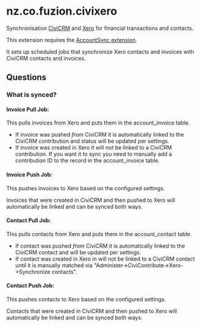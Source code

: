 # nz.co.fuzion.civixero

Synchronisation [CiviCRM](https://civicrm.org) and [Xero](https://xero.com) for financial transactions and contacts.

This extension requires the [AccountSync extension](https://github.com/eileenmcnaughton/nz.co.fuzion.accountsync).

It sets up scheduled jobs that synchronize Xero contacts and invoices with CiviCRM contacts and invoices.

## Questions

### What is synced?

#### Invoice Pull Job:

This pulls invoices from Xero and puts them in the account_invoice table.
* If invoice was pushed *from* CiviCRM it is automatically linked to the CiviCRM contribution and status will be updated per settings.
* If invoice was created in Xero it will not be linked to a CiviCRM contribution. If you want it to sync you need to manually add a contribution ID to the record in the account_invoice table.

#### Invoice Push Job:

This pushes invoices to Xero based on the configured settings.

Invoices that were created in CiviCRM and then pushed to Xero will automatically be linked and can be synced both ways.

#### Contact Pull Job:

This pulls contacts from Xero and puts them in the account_contact table.
* If contact was pushed *from* CiviCRM it is automatically linked to the CiviCRM contact and will be updated per settings.
* If contact was created in Xero in will not be linked to a CiviCRM contact until it is manually matched via "Administer->CiviContribute->Xero->Synchronize contacts".

#### Contact Push Job:

This pushes contacts to Xero based on the configured settings.

Contacts that were created in CiviCRM and then pushed to Xero will automatically be linked and can be synced both ways.


